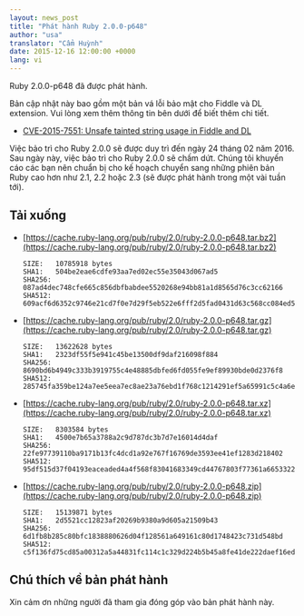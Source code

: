 ```yaml
---
layout: news_post
title: "Phát hành Ruby 2.0.0-p648"
author: "usa"
translator: "Cẩm Huỳnh"
date: 2015-12-16 12:00:00 +0000
lang: vi
---
```


Ruby 2.0.0-p648 đã được phát hành.

Bản cập nhật này bao gồm một bản vá lỗi bảo mật cho Fiddle và DL extension.
Vui lòng xem thêm thông tin bên dưới để biết thêm chi tiết.

* [CVE-2015-7551: Unsafe tainted string usage in Fiddle and DL](https://www.ruby-lang.org/en/news/2015/12/16/unsafe-tainted-string-usage-in-fiddle-and-dl-cve-2015-7551/)

Việc bảo trì cho Ruby 2.0.0 sẽ được duy trì đến ngày 24 tháng 02 năm 2016.
Sau ngày này, việc bảo trì cho Ruby 2.0.0 sẽ chấm dứt.
Chúng tôi khuyến cáo các bạn nên chuẩn bị cho kế hoạch chuyển sang những phiên bản Ruby cao hơn như 2.1, 2.2 hoặc 2.3 (sẽ được phát hành trong một vài tuần tới).

## Tải xuống

* [https://cache.ruby-lang.org/pub/ruby/2.0/ruby-2.0.0-p648.tar.bz2](https://cache.ruby-lang.org/pub/ruby/2.0/ruby-2.0.0-p648.tar.bz2)

      SIZE:   10785918 bytes
      SHA1:   504be2eae6cdfe93aa7ed02ec55e35043d067ad5
      SHA256: 087ad4dec748cfe665c856dbfbabdee5520268e94bb81a1d8565d76c3cc62166
      SHA512: 609acf6d6352c9746e21cd7f0e7d29f5eb522e6fff2d5fad0431d63c568cc084ed5b7141f84cd33512d8213200d2d1a22e8d7df71469a980a3a92886133fea38

* [https://cache.ruby-lang.org/pub/ruby/2.0/ruby-2.0.0-p648.tar.gz](https://cache.ruby-lang.org/pub/ruby/2.0/ruby-2.0.0-p648.tar.gz)

      SIZE:   13622628 bytes
      SHA1:   2323df55f5e941c45be13500df9daf216098f884
      SHA256: 8690bd6b4949c333b3919755c4e48885dbfed6fd055fe9ef89930bde0d2376f8
      SHA512: 285745fa359be124a7ee5eea7ec8ae23a76ebd1f768c1214291ef5a65991c5c4a6ed73eb89e42d2673b16ed9a726bebe7e336ac73082c657f4e460014db30c94

* [https://cache.ruby-lang.org/pub/ruby/2.0/ruby-2.0.0-p648.tar.xz](https://cache.ruby-lang.org/pub/ruby/2.0/ruby-2.0.0-p648.tar.xz)

      SIZE:   8303584 bytes
      SHA1:   4500e7b65a3788a2c9d787dc3b7d7e16014d4daf
      SHA256: 22fe97739110ba9171b13fc4dcd1a92e767f16769de3593ee41ef1283d218402
      SHA512: 95df515d37f04193eaceaded4a4f568f83041683349cd44767803f77361a66533226d83eac6586ac894ae61d79bd36ce047f951aed43f9a8356dbb3244280774

* [https://cache.ruby-lang.org/pub/ruby/2.0/ruby-2.0.0-p648.zip](https://cache.ruby-lang.org/pub/ruby/2.0/ruby-2.0.0-p648.zip)

      SIZE:   15139871 bytes
      SHA1:   2d5521cc12823af20269b9380a9d605a21509b43
      SHA256: 6d1fb8b285c80bfc1838880626d04f128561a649161c80d1748423c731d548bd
      SHA512: c5f136fd75cd85a00312a5a44831fc114c1c329d224b5b45a8fe41de222daef16ed890413085574e62c5d86e743e0172f3523d309be6547c1976dffdba066ea2

## Chú thích về bản phát hành

Xin cảm ơn những người đã tham gia đóng góp vào bản phát hành này.

